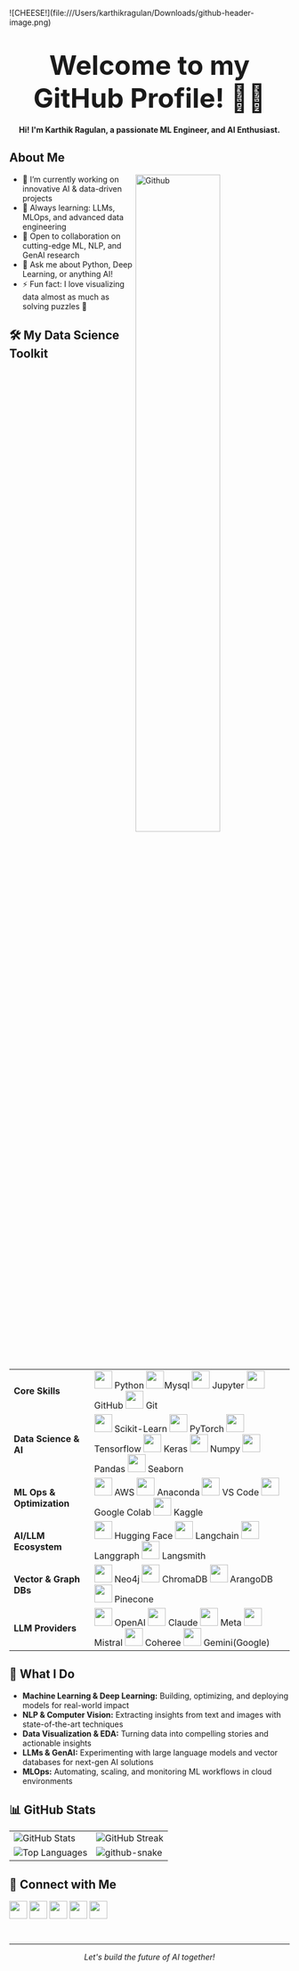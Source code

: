 <p>
  ![CHEESE!](file:///Users/karthikragulan/Downloads/github-header-image.png)
</p>

<h1 align="center"><strong><span style="font-size:48px;">Welcome to my GitHub Profile! 🚀✨</span></strong></h1>


<div align="center" size="20px">
  <b>Hi! I'm Karthik Ragulan, a passionate ML Engineer, and AI Enthusiast.</b> <br>
</div>

<h2> About Me </h2>
<img width="55%" align="right" alt="Github" src="https://raw.githubusercontent.com/onimur/.github/master/.resources/git-header.svg">

<ul>
  <li>🔭 I’m currently working on innovative AI & data-driven projects</li>
  <li>🌱 Always learning: LLMs, MLOps, and advanced data engineering</li>
  <li>👯 Open to collaboration on cutting-edge ML, NLP, and GenAI research</li>
  <li>💬 Ask me about Python, Deep Learning, or anything AI!</li>
  <li>⚡ Fun fact: I love visualizing data almost as much as solving puzzles 🧩</li>
</ul>

<h2> 🛠️ My Data Science Toolkit </h2>

<table>
  <tr>
    <td><b>Core Skills</b></td>
    <td>
      <img width="32px" src="https://techstack-generator.vercel.app/python-icon.svg"> Python
      <img width="32px" src="https://techstack-generator.vercel.app/mysql-icon.svg">Mysql
      <img width="32px" src="https://github.com/marwin1991/profile-technology-icons/blob/main/icons/jupyter_notebook.png"> Jupyter
      <img width="32px" src="https://techstack-generator.vercel.app/github-icon.svg"> GitHub
      <img width="32px" src="https://raw.githubusercontent.com/marwin1991/profile-technology-icons/refs/heads/main/icons/git.png"> Git
      
  </tr>
  <tr>
    <td><b>Data Science & AI</b></td>
    <td>
      <img width="32px" src="https://raw.githubusercontent.com/rahulbanerjee26/githubAboutMeGenerator/main/icons/scikit.svg"> Scikit-Learn
      <img width="32px" src="https://raw.githubusercontent.com/rahulbanerjee26/githubAboutMeGenerator/main/icons/pytorch.svg"> PyTorch
      <img width="32px" src="https://user-images.githubusercontent.com/25181517/223639822-2a01e63a-a7f9-4a39-8930-61431541bc06.png"> Tensorflow
      <img width="32px" src=""> Keras
      <img width="32px" src="https://github.com/marwin1991/profile-technology-icons/blob/main/icons/numpy.png"> Numpy
      <img width="32px" src="https://github.com/marwin1991/profile-technology-icons/blob/main/icons/pandas.png"> Pandas
      <img width="32px" src="https://user-images.githubusercontent.com/315810/92159303-30d41100-edfb-11ea-8107-1c5352202571.png"> Seaborn
    </td>
  </tr>
  <tr>
    <td><b>ML Ops & Optimization</b></td>
    <td>
      <img width="32px" src="https://techstack-generator.vercel.app/aws-icon.svg"> AWS
      <img width="32px" src="https://cdn.jsdelivr.net/gh/devicons/devicon/icons/anaconda/anaconda-original.svg"> Anaconda
      <img width="32px" src="https://cdn.jsdelivr.net/gh/devicons/devicon/icons/vscode/vscode-original.svg"> VS Code
      <img width="32px" src="https://upload.wikimedia.org/wikipedia/commons/thumb/d/d0/Google_Colaboratory_SVG_Logo.svg/1280px-Google_Colaboratory_SVG_Logo.svg.png"> Google Colab
      <img width="32px" src="https://www.kaggle.com/static/images/logos/kaggle-logo-gray-300.png"> Kaggle
    </td>
  </tr>
  <tr>
    <td><b>AI/LLM Ecosystem</b></td>
    <td>
      <img width="32px" src="https://huggingface.co/datasets/huggingface/brand-assets/resolve/main/hf-logo.svg"> Hugging Face
      <img width="32px" src="https://assets.streamlinehq.com/image/private/w_300,h_300,ar_1/f_auto/v1/icons/logos/langchain-ipuhh4qo1jz5ssl4x0g2a.png/langchain-dp1uxj2zn3752pntqnpfu2.png?_a=DATAdtAAZAA0"> Langchain
      <img width="32px" src="https://registry.npmmirror.com/@lobehub/icons-static-png/1.49.0/files/light/langgraph-color.png"> Langgraph
      <img width="32px" src="[https://avatars.githubusercontent.com/u/108233011?s=200&v=4](https://registry.npmmirror.com/@lobehub/icons-static-png/1.49.0/files/dark/langsmith-color.png)"> Langsmith
    </td>
  </tr>
  <tr>
    <td><b>Vector & Graph DBs</b></td>
    <td>
      <img width="32px" src="https://encrypted-tbn0.gstatic.com/images?q=tbn:ANd9GcQ9sTNL2LWtVPMSkovMt1Xj5viuxLRYZlAG5A&s"> Neo4j
      <img width="32px" src="https://encrypted-tbn0.gstatic.com/images?q=tbn:ANd9GcRCqd_XPfXSx4LU6aBoVWObLz0ShODYzp9Z6Q&s"> ChromaDB
      <img width="32px" src="https://encrypted-tbn0.gstatic.com/images?q=tbn:ANd9GcSjKHxiSiI8pWkajYlus9q-Il7vTQByplDVpw&s"> ArangoDB
      <img width="32px" src="https://encrypted-tbn0.gstatic.com/images?q=tbn:ANd9GcRJT3e4pOjYxOEfGjpM7Bezb0i9BSFVWphPAQ&s"> Pinecone
    </td>
  </tr>
  <tr>
    <td><b>LLM Providers</b></td>
    <td>
      <img width="32px" src="https://registry.npmmirror.com/@lobehub/icons-static-png/1.49.0/files/dark/openai.png"> OpenAI
      <img width="32px" src="https://registry.npmmirror.com/@lobehub/icons-static-png/1.49.0/files/dark/claude-color.png"> Claude
      <img width="32px" src="https://registry.npmmirror.com/@lobehub/icons-static-png/1.49.0/files/dark/meta-color.png"> Meta
      <img width="32px" src="https://registry.npmmirror.com/@lobehub/icons-static-png/1.49.0/files/dark/mistral-color.png"> Mistral
      <img width="32px" src="https://registry.npmmirror.com/@lobehub/icons-static-png/1.49.0/files/dark/cohere-color.png"> Coheree
      <img width="32px" src="https://registry.npmmirror.com/@lobehub/icons-static-png/1.49.0/files/dark/gemini-color.png"> Gemini(Google)
    </td>
  </tr>
</table>

<h2> 🚀 What I Do </h2>

- **Machine Learning & Deep Learning:** Building, optimizing, and deploying models for real-world impact
- **NLP & Computer Vision:** Extracting insights from text and images with state-of-the-art techniques
- **Data Visualization & EDA:** Turning data into compelling stories and actionable insights
- **LLMs & GenAI:** Experimenting with large language models and vector databases for next-gen AI solutions
- **MLOps:** Automating, scaling, and monitoring ML workflows in cloud environments

<h2> 📊 GitHub Stats </h2>

<table>
  <tr>
    <td>
      <img src="https://github-readme-stats.vercel.app/api?username=karthik7271&show_icons=true&theme=gotham&border_radius=30" alt="GitHub Stats">
    </td>
    <td>
      <img src="https://github-readme-streak-stats.herokuapp.com/?user=karthik7271&theme=gotham&border_radius=30" alt="GitHub Streak">
    </td>
  </tr>
  <tr>
    <td>
      <img src="https://github-readme-stats.vercel.app/api/top-langs/?username=karthik7271&theme=gotham&border_radius=30" alt="Top Languages">
    </td>
    <td>
      <picture>
  <source media="(prefers-color-scheme: dark)" srcset="github-snake-dark.svg" />
  <img alt="github-snake" src="github-snake.svg" />
</picture>
    </td>
  </tr>
</table>

<h2> 🤝 Connect with Me </h2>

<a href="https://www.linkedin.com/in/your-linkedin"><img width="32px" align="center" src="https://raw.githubusercontent.com/rahulbanerjee26/githubAboutMeGenerator/main/icons/linked-in-alt.svg"></a>
<a href="https://twitter.com/your-twitter"><img width="32px" align="center" src="https://raw.githubusercontent.com/rahulbanerjee26/githubAboutMeGenerator/main/icons/twitter.svg"></a>
<a href="https://medium.com/@your-medium"><img width="32px" align="center" src="https://raw.githubusercontent.com/rahulbanerjee26/githubAboutMeGenerator/main/icons/medium.svg"></a>
<a href="https://github.com/karthik7271"><img width="32px" align="center" src="https://raw.githubusercontent.com/rahulbanerjee26/githubAboutMeGenerator/main/icons/github.svg"></a>
<a href="http://your-portfolio.com/"><img width="32px" align="center" src="https://raw.githubusercontent.com/rahulbanerjee26/githubAboutMeGenerator/main/icons/portfolio.png"></a>

<br>

---

<p align="center">
  <i>Let's build the future of AI together!</i>
</p>
